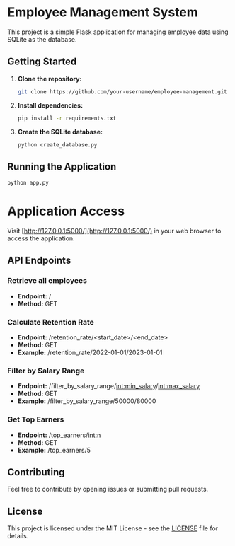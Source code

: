 # Employee Management System

This project is a simple Flask application for managing employee data using SQLite as the database.

## Getting Started

1. **Clone the repository:**

    ```bash
    git clone https://github.com/your-username/employee-management.git
    ```

2. **Install dependencies:**

    ```bash
    pip install -r requirements.txt
    ```

3. **Create the SQLite database:**

    ```bash
    python create_database.py
    ```

## Running the Application

```bash
python app.py

```
# Application Access

Visit [http://127.0.0.1:5000/](http://127.0.0.1:5000/) in your web browser to access the application.

## API Endpoints

### Retrieve all employees
- **Endpoint:** /
- **Method:** GET

### Calculate Retention Rate
- **Endpoint:** /retention_rate/<start_date>/<end_date>
- **Method:** GET
- **Example:** /retention_rate/2022-01-01/2023-01-01

### Filter by Salary Range
- **Endpoint:** /filter_by_salary_range/<int:min_salary>/<int:max_salary>
- **Method:** GET
- **Example:** /filter_by_salary_range/50000/80000

### Get Top Earners
- **Endpoint:** /top_earners/<int:n>
- **Method:** GET
- **Example:** /top_earners/5

## Contributing

Feel free to contribute by opening issues or submitting pull requests.

## License

This project is licensed under the MIT License - see the [LICENSE](LICENSE) file for details.
```